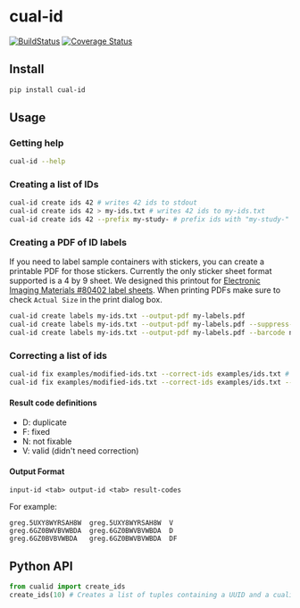 # cual-id

[![BuildStatus](https://travis-ci.org/johnchase/cual-id.svg?branch=master)](https://travis-ci.org/johnchase/cual-id)
[![Coverage Status](https://coveralls.io/repos/johnchase/cual-id/badge.svg?branch=master&service=github)](https://coveralls.io/github/johnchase/cual-id?branch=master)

## Install
```bash
pip install cual-id
```

## Usage

### Getting help

```bash
cual-id --help
```

### Creating a list of IDs
```bash
cual-id create ids 42 # writes 42 ids to stdout
cual-id create ids 42 > my-ids.txt # writes 42 ids to my-ids.txt
cual-id create ids 42 --prefix my-study- # prefix ids with "my-study-"
```

### Creating a PDF of ID labels

If you need to label sample containers with stickers, you can create a printable PDF for those stickers. Currently the only sticker sheet format supported is a 4 by 9 sheet. We designed this printout for [Electronic Imaging Materials #80402 label sheets](http://barcode-labels.com/?s=80402&submit=Search). When printing PDFs make sure to check `Actual Size` in the print dialog box.

```bash
cual-id create labels my-ids.txt --output-pdf my-labels.pdf
cual-id create labels my-ids.txt --output-pdf my-labels.pdf --suppress-ids # don't print the ids, only the barcodes
cual-id create labels my-ids.txt --output-pdf my-labels.pdf --barcode none # don't print barcodes, just the ids
```

### Correcting a list of ids

```bash
cual-id fix examples/modified-ids.txt --correct-ids examples/ids.txt # report fixed, unfixable and duplicates, the default
cual-id fix examples/modified-ids.txt --correct-ids examples/ids.txt --show FN # report only fixed and unfixable IDs
```

#### Result code definitions
* D: duplicate
* F: fixed
* N: not fixable
* V: valid (didn't need correction)

#### Output Format

```
input-id <tab> output-id <tab> result-codes
```

For example:
```
greg.5UXY8WYRSAH8W	greg.5UXY8WYRSAH8W	V
greg.6GZ0BWVBVWBDA	greg.6GZ0BWVBVWBDA	D
greg.6GZ0BVBVWBDA	greg.6GZ0BWVBVWBDA	DF
```

## Python API

```python
from cualid import create_ids
create_ids(10) # Creates a list of tuples containing a UUID and a cualid
```
